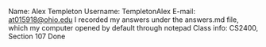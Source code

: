 Name: Alex Templeton
Username: TempletonAlex
E-mail: at015918@ohio.edu
I recorded my answers under the answers.md file, which my computer opened by default through notepad
Class info: CS2400, Section 107
Done
